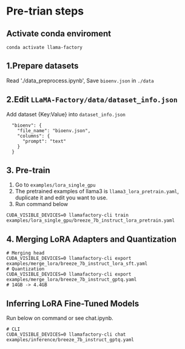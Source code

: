 # Pre-trian steps

## Activate conda enviroment
```
conda activate llama-factory
```

## 1.Prepare datasets
Read './data_preprocess.ipynb', Save `bioenv.json` in `./data`

## 2.Edit `LLaMA-Factory/data/dataset_info.json`
Add dataset {Key:Value} into `dataset_info.json`
```
  "bioenv": {
    "file_name": "bioenv.json",
    "columns": {
      "prompt": "text"
    }
  }
```

## 3. Pre-train
1. Go to `examples/lora_single_gpu`
2. The pretrained examples of llama3 is `llama3_lora_pretrain.yaml`, duplicate it and edit you want to use.
3. Run command below
```
CUDA_VISIBLE_DEVICES=0 llamafactory-cli train examples/lora_single_gpu/breeze_7b_instruct_lora_pretrain.yaml
```

## 4. Merging LoRA Adapters and Quantization
```
# Merging head
CUDA_VISIBLE_DEVICES=0 llamafactory-cli export examples/merge_lora/breeze_7b_instruct_lora_sft.yaml
# Quantization
CUDA_VISIBLE_DEVICES=0 llamafactory-cli export examples/merge_lora/breeze_7b_instruct_gptq.yaml
# 14GB -> 4.4GB
```

## Inferring LoRA Fine-Tuned Models
Run below on command or see chat.ipynb.
```
# CLI
CUDA_VISIBLE_DEVICES=0 llamafactory-cli chat examples/inference/breeze_7b_instruct_gptq.yaml
```